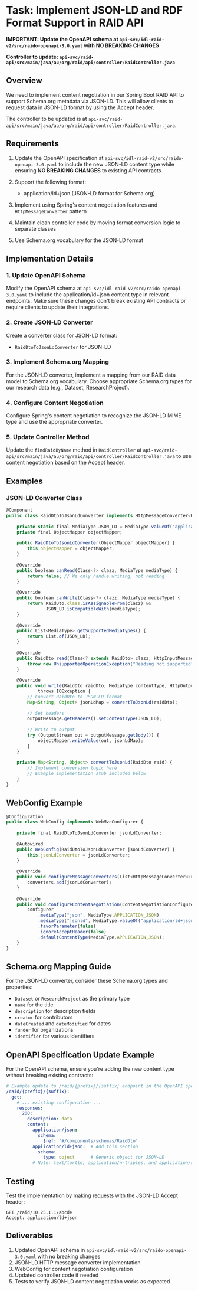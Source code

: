 # Task: Implement JSON-LD and RDF Format Support in RAID API

**IMPORTANT: Update the OpenAPI schema at `api-svc/idl-raid-v2/src/raido-openapi-3.0.yaml` with NO BREAKING CHANGES**

**Controller to update: `api-svc/raid-api/src/main/java/au/org/raid/api/controller/RaidController.java`**

## Overview
We need to implement content negotiation in our Spring Boot RAID API to support Schema.org metadata via JSON-LD. This will allow clients to request data in JSON-LD format by using the Accept header.

The controller to be updated is at `api-svc/raid-api/src/main/java/au/org/raid/api/controller/RaidController.java`.

## Requirements
1. Update the OpenAPI specification at `api-svc/idl-raid-v2/src/raido-openapi-3.0.yaml` to include the new JSON-LD content type while ensuring **NO BREAKING CHANGES** to existing API contracts
2. Support the following format:
    - application/ld+json (JSON-LD format for Schema.org)

2. Implement using Spring's content negotiation features and `HttpMessageConverter` pattern
3. Maintain clean controller code by moving format conversion logic to separate classes
4. Use Schema.org vocabulary for the JSON-LD format

## Implementation Details

### 1. Update OpenAPI Schema
Modify the OpenAPI schema at `api-svc/idl-raid-v2/src/raido-openapi-3.0.yaml` to include the application/ld+json content type in relevant endpoints. Make sure these changes don't break existing API contracts or require clients to update their integrations.

### 2. Create JSON-LD Converter
Create a converter class for JSON-LD format:

- `RaidDtoToJsonLdConverter` for JSON-LD

### 3. Implement Schema.org Mapping
For the JSON-LD converter, implement a mapping from our RAID data model to Schema.org vocabulary. Choose appropriate Schema.org types for our research data (e.g., Dataset, ResearchProject).

### 4. Configure Content Negotiation
Configure Spring's content negotiation to recognize the JSON-LD MIME type and use the appropriate converter.

### 5. Update Controller Method
Update the `findRaidByName` method in `RaidController` at `api-svc/raid-api/src/main/java/au/org/raid/api/controller/RaidController.java` to use content negotiation based on the Accept header.

## Examples

### JSON-LD Converter Class
```typescript
@Component
public class RaidDtoToJsonLdConverter implements HttpMessageConverter<RaidDto> {
    
    private static final MediaType JSON_LD = MediaType.valueOf("application/ld+json");
    private final ObjectMapper objectMapper;
    
    public RaidDtoToJsonLdConverter(ObjectMapper objectMapper) {
        this.objectMapper = objectMapper;
    }
    
    @Override
    public boolean canRead(Class<?> clazz, MediaType mediaType) {
        return false; // We only handle writing, not reading
    }
    
    @Override
    public boolean canWrite(Class<?> clazz, MediaType mediaType) {
        return RaidDto.class.isAssignableFrom(clazz) && 
               JSON_LD.isCompatibleWith(mediaType);
    }
    
    @Override
    public List<MediaType> getSupportedMediaTypes() {
        return List.of(JSON_LD);
    }
    
    @Override
    public RaidDto read(Class<? extends RaidDto> clazz, HttpInputMessage inputMessage) {
        throw new UnsupportedOperationException("Reading not supported");
    }
    
    @Override
    public void write(RaidDto raidDto, MediaType contentType, HttpOutputMessage outputMessage) 
            throws IOException {
        // Convert RaidDto to JSON-LD format
        Map<String, Object> jsonLdMap = convertToJsonLd(raidDto);
        
        // Set headers
        outputMessage.getHeaders().setContentType(JSON_LD);
        
        // Write to output
        try (OutputStream out = outputMessage.getBody()) {
            objectMapper.writeValue(out, jsonLdMap);
        }
    }
    
    private Map<String, Object> convertToJsonLd(RaidDto raid) {
        // Implement conversion logic here
        // Example implementation stub included below
    }
}
```

## WebConfig Example
```typescript
@Configuration
public class WebConfig implements WebMvcConfigurer {
    
    private final RaidDtoToJsonLdConverter jsonLdConverter;
    
    @Autowired
    public WebConfig(RaidDtoToJsonLdConverter jsonLdConverter) {
        this.jsonLdConverter = jsonLdConverter;
    }
    
    @Override
    public void configureMessageConverters(List<HttpMessageConverter<?>> converters) {
        converters.add(jsonLdConverter);
    }
    
    @Override
    public void configureContentNegotiation(ContentNegotiationConfigurer configurer) {
        configurer
            .mediaType("json", MediaType.APPLICATION_JSON)
            .mediaType("jsonld", MediaType.valueOf("application/ld+json"))
            .favorParameter(false)
            .ignoreAcceptHeader(false)
            .defaultContentType(MediaType.APPLICATION_JSON);
    }
}
```

## Schema.org Mapping Guide
For the JSON-LD converter, consider these Schema.org types and properties:

- `Dataset` or `ResearchProject` as the primary type
- `name` for the title
- `description` for description fields
- `creator` for contributors
- `dateCreated` and `dateModified` for dates
- `funder` for organizations
- `identifier` for various identifiers

## OpenAPI Specification Update Example
For the OpenAPI schema, ensure you're adding the new content type without breaking existing contracts:

```yaml
# Example update to /raid/{prefix}/{suffix} endpoint in the OpenAPI spec
/raid/{prefix}/{suffix}:
  get:
    # ... existing configuration ...
    responses:
      200:
        description: data
        content:
          application/json:
            schema:
              $ref: '#/components/schemas/RaidDto'
          application/ld+json:  # Add this section
            schema:
              type: object      # Generic object for JSON-LD
          # Note: text/turtle, application/n-triples, and application/rdf+xml are already implemented
```

## Testing
Test the implementation by making requests with the JSON-LD Accept header:

```
GET /raid/10.25.1.1/abcde
Accept: application/ld+json
```

## Deliverables
1. Updated OpenAPI schema in `api-svc/idl-raid-v2/src/raido-openapi-3.0.yaml` with no breaking changes
2. JSON-LD HTTP message converter implementation
3. WebConfig for content negotiation configuration
4. Updated controller code if needed
5. Tests to verify JSON-LD content negotiation works as expected